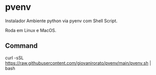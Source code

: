# pvenv

Instalador Ambiente python via pyenv com Shell Script.

Roda em Linux e MacOS.

## Command

curl -sSL https://raw.githubusercontent.com/giovanirorato/pvenv/main/pvenv.sh | bash
